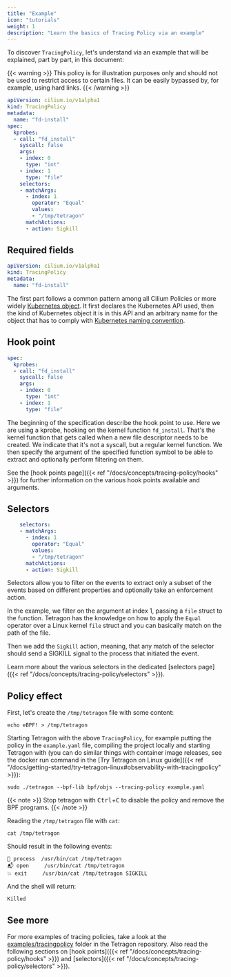 ```yaml
---
title: "Example"
icon: "tutorials"
weight: 1
description: "Learn the basics of Tracing Policy via an example"
---
```



To discover `TracingPolicy`, let's understand via an example that will be
explained, part by part, in this document:

{{< warning >}}
This policy is for illustration purposes only and should not be used to
restrict access to certain files. It can be easily bypassed by, for example,
using hard links.
{{< /warning >}}

```yaml
apiVersion: cilium.io/v1alpha1
kind: TracingPolicy
metadata:
  name: "fd-install"
spec:
  kprobes:
  - call: "fd_install"
    syscall: false
    args:
    - index: 0
      type: "int"
    - index: 1
      type: "file"
    selectors:
    - matchArgs:
      - index: 1
        operator: "Equal"
        values:
        - "/tmp/tetragon"
      matchActions:
      - action: Sigkill
```

## Required fields

```yaml
apiVersion: cilium.io/v1alpha1
kind: TracingPolicy
metadata:
  name: "fd-install"
```

The first part follows a common pattern among all Cilium Policies or more
widely [Kubernetes object](https://kubernetes.io/docs/concepts/overview/working-with-objects/kubernetes-objects/).
It first declares the Kubernetes API used, then the kind of Kubernetes object
it is in this API and an arbitrary name for the object that has to comply with
[Kubernetes naming convention](https://kubernetes.io/docs/concepts/overview/working-with-objects/names/).

## Hook point

```yaml
spec:
  kprobes:
  - call: "fd_install"
    syscall: false
    args:
    - index: 0
      type: "int"
    - index: 1
      type: "file"
```

The beginning of the specification describe the hook point to use. Here we are
using a kprobe, hooking on the kernel function `fd_install`. That's the kernel
function that gets called when a new file descriptor needs to be created. We
indicate that it's not a syscall, but a regular kernel function. We then
specify the argument of the specified function symbol to be able to extract
and optionally perform filtering on them.

See the [hook points page]({{< ref "/docs/concepts/tracing-policy/hooks" >}})
for further information on the various hook points available and arguments.

## Selectors

```yaml
    selectors:
    - matchArgs:
      - index: 1
        operator: "Equal"
        values:
        - "/tmp/tetragon"
      matchActions:
      - action: Sigkill
```

Selectors allow you to filter on the events to extract only a subset of the
events based on different properties and optionally take an enforcement action.

In the example, we filter on the argument at index 1, passing a `file` struct
to the function. Tetragon has the knowledge on how to apply the `Equal`
operator over a Linux kernel `file` struct and you can basically match on the
path of the file.

Then we add the `Sigkill` action, meaning, that any match of the selector
should send a SIGKILL signal to the process that initiated the event.

Learn more about the various selectors in the dedicated
[selectors page]({{< ref "/docs/concepts/tracing-policy/selectors" >}}).

## Policy effect

First, let's create the `/tmp/tetragon` file with some content:
```shell-session
echo eBPF! > /tmp/tetragon
```

Starting Tetragon with the above `TracingPolicy`, for example putting the
policy in the `example.yaml` file, compiling the project locally and starting
Tetragon with (you can do similar things with container image releases, see the
docker run command in the [Try Tetragon on Linux guide]({{< ref
"/docs/getting-started/try-tetragon-linux#observability-with-tracingpolicy" >}}):
```shell-session
sudo ./tetragon --bpf-lib bpf/objs --tracing-policy example.yaml
```

{{< note >}}
Stop tetragon with <kbd>Ctrl</kbd>+<kbd>C</kbd> to disable the policy and
remove the BPF programs.
{{< /note >}}

Reading the `/tmp/tetragon` file with `cat`:
```shell-session
cat /tmp/tetragon
```

Should result in the following events:
```
🚀 process  /usr/bin/cat /tmp/tetragon
📬 open     /usr/bin/cat /tmp/tetragon
💥 exit     /usr/bin/cat /tmp/tetragon SIGKILL
```

And the shell will return:
```
Killed
```

## See more

For more examples of tracing policies, take a look at the
[examples/tracingpolicy](https://github.com/cilium/tetragon/tree/main/examples/tracingpolicy)
folder in the Tetragon repository. Also read the following sections on
[hook points]({{< ref "/docs/concepts/tracing-policy/hooks" >}}) and
[selectors]({{< ref "/docs/concepts/tracing-policy/selectors" >}}).

